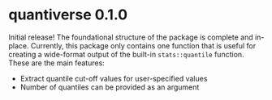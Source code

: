 # quantiverse 0.1.0

Initial release! The foundational structure of the package is complete and in-place. Currently, this package only contains one function that is useful for creating a wide-format output of the built-in `stats::quantile` function. These are the main features:

- Extract quantile cut-off values for user-specified values
- Number of quantiles can be provided as an argument